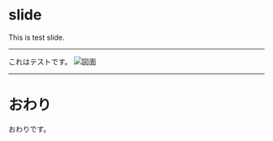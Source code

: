 # slide

This is test slide.

---

これはテストです。
![図面](https://git.pf.rickey.dev/shouriki/k8s-planner-docs/-/raw/master/gcscoe.svg)

---

# おわり

おわりです。

